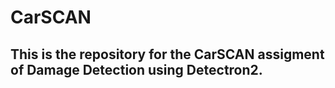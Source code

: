 # CarSCAN
## This is the repository for the CarSCAN assigment of Damage Detection using Detectron2.
